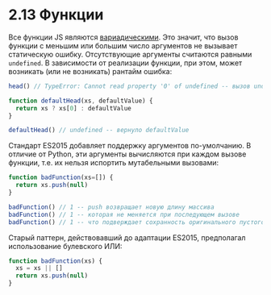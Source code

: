 # 2.13 Функции

Все функции JS являются [вариадическими](https://en.wikipedia.org/wiki/Variadic_function).
Это значит, что вызов функции с меньшим или большим число аргументов не вызывает статическую ошибку.
Отсутствующие аргументы считаются равными `undefined`. В зависимости от реализации функции, при этом,
может возникать (или не возникать) рантайм ошибка:

```js
head() // TypeError: Cannot read property '0' of undefined -- вызов undefined[0] запрещён

function defaultHead(xs, defaultValue) {
  return xs ? xs[0] : defaultValue
}

defaultHead() // undefined -- вернуло defaultValue
```

Стандарт ES2015 добавляет поддержку аргументов по-умолчанию. В отличие от Python, эти аргументы
вычисляются при каждом вызове функции, т.е. их нельзя испортить мутабельными вызовами:

```js
function badFunction(xs=[]) {
  return xs.push(null)
}

badFunction() // 1 -- push возвращает новую длину массива
badFunction() // 1 -- которая не меняется при последующем вызове
badFunction() // 1 -- что подверждает сохранность оригинального пустого массива
```

Старый паттерн, действовавший до адаптации ES2015, предполагал использование булевского ИЛИ:

```js
function badFunction(xs) {
  xs = xs || []
  return xs.push(null)
}
```
